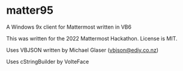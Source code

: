 # matter95
A Windows 9x client for Mattermost written in VB6

This was written for the 2022 Mattermost Hackathon.
License is MIT.

Uses VBJSON written by Michael Glaser (vbjson@ediy.co.nz)

Uses cStringBuilder by VolteFace
